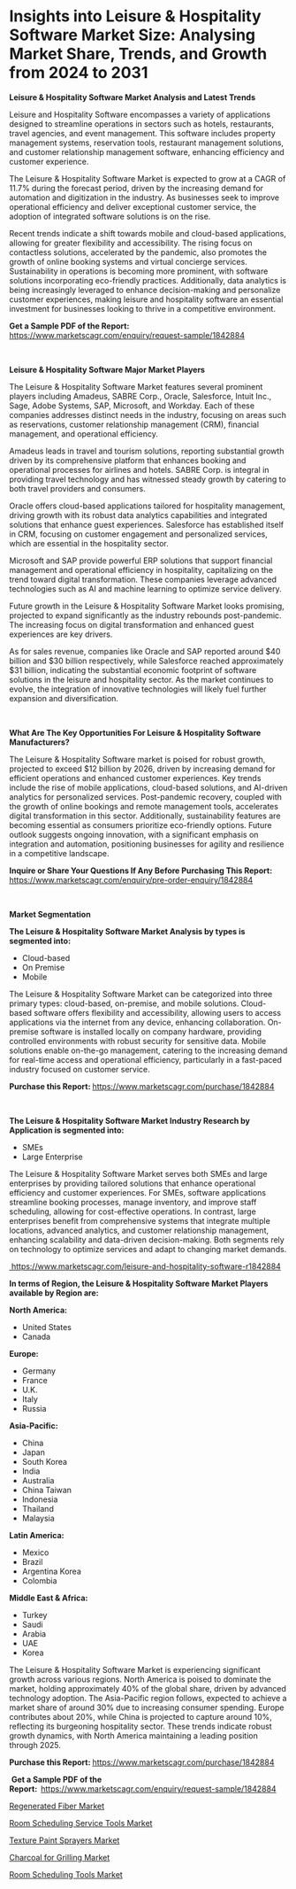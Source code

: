 <p><h1>Insights into Leisure & Hospitality Software Market Size: Analysing Market Share, Trends, and Growth from 2024 to 2031</h1></p><p><strong>Leisure & Hospitality Software Market Analysis and Latest Trends</strong></p>
<p><p>Leisure and Hospitality Software encompasses a variety of applications designed to streamline operations in sectors such as hotels, restaurants, travel agencies, and event management. This software includes property management systems, reservation tools, restaurant management solutions, and customer relationship management software, enhancing efficiency and customer experience.</p><p>The Leisure & Hospitality Software Market is expected to grow at a CAGR of 11.7% during the forecast period, driven by the increasing demand for automation and digitization in the industry. As businesses seek to improve operational efficiency and deliver exceptional customer service, the adoption of integrated software solutions is on the rise. </p><p>Recent trends indicate a shift towards mobile and cloud-based applications, allowing for greater flexibility and accessibility. The rising focus on contactless solutions, accelerated by the pandemic, also promotes the growth of online booking systems and virtual concierge services. Sustainability in operations is becoming more prominent, with software solutions incorporating eco-friendly practices. Additionally, data analytics is being increasingly leveraged to enhance decision-making and personalize customer experiences, making leisure and hospitality software an essential investment for businesses looking to thrive in a competitive environment.</p></p>
<p><strong>Get a Sample PDF of the Report:&nbsp;</strong> <a href="https://www.marketscagr.com/enquiry/request-sample/1842884?utm_campaign=1286&utm_medium=2&utm_source=Github&utm_content=ia&utm_term=17102024&utm_id=leisure-hospitality-software">https://www.marketscagr.com/enquiry/request-sample/1842884</a></p>
<p>&nbsp;</p>
<p><strong>Leisure & Hospitality Software Major Market Players</strong></p>
<p><p>The Leisure & Hospitality Software Market features several prominent players including Amadeus, SABRE Corp., Oracle, Salesforce, Intuit Inc., Sage, Adobe Systems, SAP, Microsoft, and Workday. Each of these companies addresses distinct needs in the industry, focusing on areas such as reservations, customer relationship management (CRM), financial management, and operational efficiency.</p><p>Amadeus leads in travel and tourism solutions, reporting substantial growth driven by its comprehensive platform that enhances booking and operational processes for airlines and hotels. SABRE Corp. is integral in providing travel technology and has witnessed steady growth by catering to both travel providers and consumers.</p><p>Oracle offers cloud-based applications tailored for hospitality management, driving growth with its robust data analytics capabilities and integrated solutions that enhance guest experiences. Salesforce has established itself in CRM, focusing on customer engagement and personalized services, which are essential in the hospitality sector. </p><p>Microsoft and SAP provide powerful ERP solutions that support financial management and operational efficiency in hospitality, capitalizing on the trend toward digital transformation. These companies leverage advanced technologies such as AI and machine learning to optimize service delivery.</p><p>Future growth in the Leisure & Hospitality Software Market looks promising, projected to expand significantly as the industry rebounds post-pandemic. The increasing focus on digital transformation and enhanced guest experiences are key drivers. </p><p>As for sales revenue, companies like Oracle and SAP reported around $40 billion and $30 billion respectively, while Salesforce reached approximately $31 billion, indicating the substantial economic footprint of software solutions in the leisure and hospitality sector. As the market continues to evolve, the integration of innovative technologies will likely fuel further expansion and diversification.</p></p>
<p>&nbsp;</p>
<p><strong>What Are The Key Opportunities For Leisure & Hospitality Software Manufacturers?</strong></p>
<p><p>The Leisure & Hospitality Software market is poised for robust growth, projected to exceed $12 billion by 2026, driven by increasing demand for efficient operations and enhanced customer experiences. Key trends include the rise of mobile applications, cloud-based solutions, and AI-driven analytics for personalized services. Post-pandemic recovery, coupled with the growth of online bookings and remote management tools, accelerates digital transformation in this sector. Additionally, sustainability features are becoming essential as consumers prioritize eco-friendly options. Future outlook suggests ongoing innovation, with a significant emphasis on integration and automation, positioning businesses for agility and resilience in a competitive landscape.</p></p>
<p><strong>Inquire or Share Your Questions If Any Before Purchasing This Report:</strong> <a href="https://www.marketscagr.com/enquiry/pre-order-enquiry/1842884?utm_campaign=1286&utm_medium=2&utm_source=Github&utm_content=ia&utm_term=17102024&utm_id=leisure-hospitality-software">https://www.marketscagr.com/enquiry/pre-order-enquiry/1842884</a></p>
<p>&nbsp;</p>
<p><strong>Market Segmentation</strong></p>
<p><strong>The Leisure & Hospitality Software Market Analysis by types is segmented into:</strong></p>
<p><ul><li>Cloud-based</li><li>On Premise</li><li>Mobile</li></ul></p>
<p><p>The Leisure & Hospitality Software Market can be categorized into three primary types: cloud-based, on-premise, and mobile solutions. Cloud-based software offers flexibility and accessibility, allowing users to access applications via the internet from any device, enhancing collaboration. On-premise software is installed locally on company hardware, providing controlled environments with robust security for sensitive data. Mobile solutions enable on-the-go management, catering to the increasing demand for real-time access and operational efficiency, particularly in a fast-paced industry focused on customer service.</p></p>
<p><strong>Purchase this Report:&nbsp;</strong><a href="https://www.marketscagr.com/purchase/1842884?utm_campaign=1286&utm_medium=2&utm_source=Github&utm_content=ia&utm_term=17102024&utm_id=leisure-hospitality-software">https://www.marketscagr.com/purchase/1842884</a></p>
<p>&nbsp;</p>
<p><strong>The Leisure & Hospitality Software Market Industry Research by Application is segmented into:</strong></p>
<p><ul><li>SMEs</li><li>Large Enterprise</li></ul></p>
<p><p>The Leisure & Hospitality Software Market serves both SMEs and large enterprises by providing tailored solutions that enhance operational efficiency and customer experiences. For SMEs, software applications streamline booking processes, manage inventory, and improve staff scheduling, allowing for cost-effective operations. In contrast, large enterprises benefit from comprehensive systems that integrate multiple locations, advanced analytics, and customer relationship management, enhancing scalability and data-driven decision-making. Both segments rely on technology to optimize services and adapt to changing market demands.</p></p>
<p><a href="https://www.marketscagr.com/leisure-and-hospitality-software-r1842884?utm_campaign=1286&utm_medium=2&utm_source=Github&utm_content=ia&utm_term=17102024&utm_id=leisure-hospitality-software">&nbsp;https://www.marketscagr.com/leisure-and-hospitality-software-r1842884</a></p>
<p><strong>In terms of Region, the Leisure & Hospitality Software Market Players available by Region are:</strong></p>
<p>
    <p> <strong> North America: </strong>
        <ul>
            <li>United States</li>
            <li>Canada</li>
        </ul>
        </p> 
    <p> <strong> Europe: </strong>
        <ul>
            <li>Germany</li>
            <li>France</li>
            <li>U.K.</li>
            <li>Italy</li>
            <li>Russia</li>
        </ul>
        </p> 
    <p> <strong> Asia-Pacific: </strong>
        <ul>
            <li>China</li>
            <li>Japan</li>
            <li>South Korea</li>
            <li>India</li>
            <li>Australia</li>
            <li>China Taiwan</li>
            <li>Indonesia</li>
            <li>Thailand</li>
            <li>Malaysia</li>
        </ul>
        </p> 
    <p> <strong> Latin America: </strong>
        <ul>
            <li>Mexico</li>
            <li>Brazil</li>
            <li>Argentina Korea</li>
            <li>Colombia</li>
        </ul>
        </p> 
    <p> <strong> Middle East & Africa: </strong>
        <ul>
            <li>Turkey</li>
            <li>Saudi</li>
            <li>Arabia</li>
            <li>UAE</li>
            <li>Korea</li>
        </ul>
    </p>
    </p>
<p><p>The Leisure & Hospitality Software Market is experiencing significant growth across various regions. North America is poised to dominate the market, holding approximately 40% of the global share, driven by advanced technology adoption. The Asia-Pacific region follows, expected to achieve a market share of around 30% due to increasing consumer spending. Europe contributes about 20%, while China is projected to capture around 10%, reflecting its burgeoning hospitality sector. These trends indicate robust growth dynamics, with North America maintaining a leading position through 2025.</p></p>
<p><strong>Purchase this Report: </strong><a href="https://www.marketscagr.com/purchase/1842884?utm_campaign=1286&utm_medium=2&utm_source=Github&utm_content=ia&utm_term=17102024&utm_id=leisure-hospitality-software">https://www.marketscagr.com/purchase/1842884</a></p>
<p>&nbsp;<strong>Get a Sample PDF of the Report:&nbsp;&nbsp;</strong><a href="https://www.marketscagr.com/enquiry/request-sample/1842884?utm_campaign=1286&utm_medium=2&utm_source=Github&utm_content=ia&utm_term=17102024&utm_id=leisure-hospitality-software">https://www.marketscagr.com/enquiry/request-sample/1842884</a></p>
<p><strong></strong></p>
<p><p><a href="https://www.linkedin.com/pulse/regenerated-fiber-market-segmentation-in-depth-analysis-sn8ve?utm_campaign=1286&utm_medium=2&utm_source=Github&utm_content=ia&utm_term=17102024&utm_id=leisure-hospitality-software">Regenerated Fiber Market</a></p><p><a href="https://github.com/elseludvikoh/Market-Research-Report-List-1/blob/main/room-scheduling-service-tools-market.md?utm_campaign=1286&utm_medium=2&utm_source=Github&utm_content=ia&utm_term=17102024&utm_id=leisure-hospitality-software">Room Scheduling Service Tools Market</a></p><p><a href="https://issuu.com/reportprime-2/docs/texture-paint-sprayers-market-size-_bd32ddd4d79eb3?utm_campaign=1286&utm_medium=2&utm_source=Github&utm_content=ia&utm_term=17102024&utm_id=leisure-hospitality-software">Texture Paint Sprayers Market</a></p><p><a href="https://www.linkedin.com/pulse/pulse-charcoal-grilling-rhythms-change-market-resonance-i9rye?utm_campaign=1286&utm_medium=2&utm_source=Github&utm_content=ia&utm_term=17102024&utm_id=leisure-hospitality-software">Charcoal for Grilling Market</a></p><p><a href="https://github.com/berna3d1akin/Market-Research-Report-List-1/blob/main/room-scheduling-tools-market.md?utm_campaign=1286&utm_medium=2&utm_source=Github&utm_content=ia&utm_term=17102024&utm_id=leisure-hospitality-software">Room Scheduling Tools Market</a></p></p>